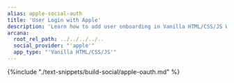 ```yaml
---
alias: apple-social-auth
title: 'User Login with Apple'
description: 'Learn how to add user onboarding in Vanilla HTML/CSS/JS Web3 apps using custom login UI and Apple as the social login provider.'
arcana:
  root_rel_path: ../../../../..
  social_provider: "'apple'"
  app_type: "'Vanilla HTML/CSS/JS'"
---
```


{%include "./text-snippets/build-social/apple-oauth.md" %}

